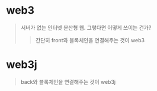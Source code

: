 # web3

> 서버가 없는 인터넷 분산형 웹. 그렇다면 어떻게 쓰이는 건가?
>
> > 간단히 front와 블록체인을 연결해주는 것이 web3



 

# web3j

> back와 블록체인을 연결해주는 것이 web3j